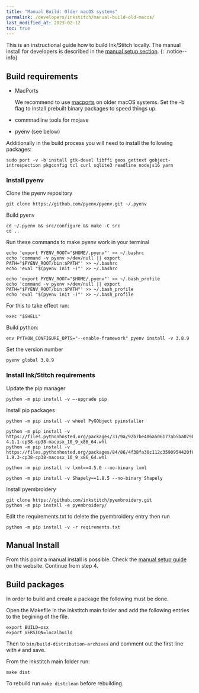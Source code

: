 ```yaml
---
title: "Manual Build: Older macOS systems"
permalink: /developers/inkstitch/manual-build-old-macos/
last_modified_at: 2023-02-12
toc: true
---
```

This is an instructional guide how to build Ink/Stitch locally. The manual install for developers is described in the [manual setup section](/developers/inkstitch/manual-setup/).
{: .notice--info}

## Build requirements

* MacPorts 

  We recommend to use [macports](https://www.macports.org/) on older macOS systems. Set the -b flag to install prebuilt binary packages to speed things up.
* commnadline tools for mojave
* pyenv (see below)

Additionally in the build process you will need to install the following packages:

```
sudo port -v -b install gtk-devel libffi geos gettext gobject-introspection pkgconfig tcl curl sqlite3 readline nodejs16 yarn
```

### Install pyenv

Clone the pyenv repository

```
git clone https://github.com/pyenv/pyenv.git ~/.pyenv
```

Build pyenv

```
cd ~/.pyenv && src/configure && make -C src
cd ..
```

Run these commands to make pyenv work in your terminal

```
echo 'export PYENV_ROOT="$HOME/.pyenv"' >> ~/.bashrc
echo 'command -v pyenv >/dev/null || export PATH="$PYENV_ROOT/bin:$PATH"' >> ~/.bashrc
echo 'eval "$(pyenv init -)"' >> ~/.bashrc
```

```
echo 'export PYENV_ROOT="$HOME/.pyenv"' >> ~/.bash_profile
echo 'command -v pyenv >/dev/null || export PATH="$PYENV_ROOT/bin:$PATH"' >> ~/.bash_profile
echo 'eval "$(pyenv init -)"' >> ~/.bash_profile
```

For this to take effect run:

```
exec "$SHELL"
```

Build python:

```
env PYTHON_CONFIGURE_OPTS="--enable-framework" pyenv install -v 3.8.9
```

Set the version number

```
pyenv global 3.8.9
```

### Install Ink/Stitch requirements

Update the pip manager

```
python -m pip install -v —-upgrade pip
```

Install pip packages

```
python -m pip install -v wheel PyGObject pyinstaller 

python -m pip install -v https://files.pythonhosted.org/packages/31/9a/92b7be406a506177ab5ba079b67b7790f65b0d8e0091d0879978098f7d86/wxPython-4.1.1-cp38-cp38-macosx_10_9_x86_64.whl 
python -m pip install -v https://files.pythonhosted.org/packages/84/86/4f38fa30c112c3590954420f85d95b8cd23811ecc5cfc4bfd4d988d4db44/scipy-1.9.3-cp38-cp38-macosx_10_9_x86_64.whl

python -m pip install -v lxml==4.5.0 --no-binary lxml

python -m pip install -v Shapely==1.8.5 --no-binary Shapely
```

Install pyembroidery

```
git clone https://github.com/inkstitch/pyembroidery.git
python -m pip install -e pyembroidery/
```

Edit the requirements.txt to delete the pyembroidery entry then run

```
python -m pip install -v -r reqirements.txt
```

## Manual Install

From this point a manual install is possible. Check the [manual setup guide](/developers/inkstitch/manual-setup/) on the website. Continue from step 4.

## Build packages

In order to build and create a package the following must be done.

Open the Makefile in the inkstitch main folder and add the following entries to the begining of the file.

```
export BUILD=osx
export VERSION=localbuild
```

Then to `bin/build-distribution-archives` and comment out the first line with `#` and save.

From the inkstitch main folder run:

```
make dist
```

To rebuild run `make distclean` before rebuilding.

